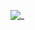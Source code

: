 ![_](https://media.discordapp.net/attachments/1279255818197270612/1314747860033470535/25_sin_titulo_20241206211820.png?ex=675f71dc&is=675e205c&hm=6292bf25a2c3c9513a04bda560c7f9a98f4bd43d2b2841a5352638024d80a889&=&format=webp&quality=lossless&width=550&height=188)
